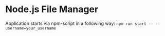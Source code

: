 # Node.js File Manager

Application starts via npm-script in a following way: 
` npm run start -- --username=your_username `

